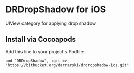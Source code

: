 DRDropShadow for iOS
====================

UIView category for applying drop shadow

## Install via Cocoapods

Add this line to your project's Podfile:

	pod "DRDropShadow", :git => "https://bitbucket.org/darrarski/drdropshadow-ios.git"
